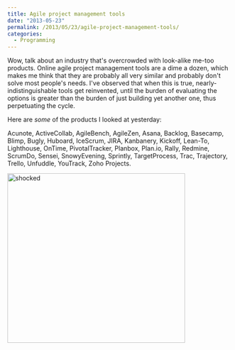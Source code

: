 ```yaml
---
title: Agile project management tools
date: "2013-05-23"
permalink: /2013/05/23/agile-project-management-tools/
categories:
  - Programming
---
```

Wow, talk about an industry that's overcrowded with look-alike me-too products. Online agile project management tools are a dime a dozen, which makes me think that they are probably all very similar and probably don't solve most people's needs. I've observed that when this is true, nearly-indistinguishable tools get reinvented, until the burden of evaluating the options is greater than the burden of just building yet another one, thus perpetuating the cycle.

Here are *some* of the products I looked at yesterday:

Acunote, ActiveCollab, AgileBench, AgileZen, Asana, Backlog, Basecamp, Blimp, Bugly, Huboard, IceScrum, JIRA, Kanbanery, Kickoff, Lean-To, Lighthouse, OnTime, PivotalTracker, Planbox, Plan.io, Rally, Redmine, ScrumDo, Sensei, SnowyEvening, Sprintly, TargetProcess, Trac, Trajectory, Trello, Unfuddle, YouTrack, Zoho Projects.

[<img src="http://www.xaprb.com/blog/wp-content/uploads/2013/05/shocked.jpg" alt="shocked" width="400" height="382" class="aligncenter size-full wp-image-3177" />][1]

 [1]: http://www.xaprb.com/blog/wp-content/uploads/2013/05/shocked.jpg
